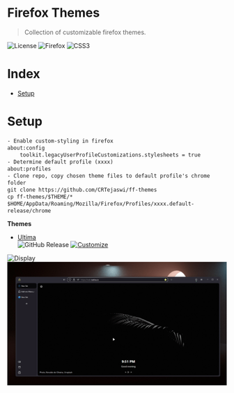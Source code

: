 # Firefox Themes
> Collection of customizable firefox themes.

![License](https://img.shields.io/badge/License-MIT-blue.svg?style=for-the-badge&logoColor=white)
![Firefox](https://img.shields.io/badge/Firefox-FF7139?style=for-the-badge&logo=Firefox-Browser&logoColor=white)
![CSS3](https://img.shields.io/badge/css3-%231572B6.svg?style=for-the-badge&logo=css3&logoColor=white)

# Index
- [Setup](#setup)
</div>


# Setup
```
- Enable custom-styling in firefox
about:config
    toolkit.legacyUserProfileCustomizations.stylesheets = true
- Determine default profile (xxxx)
about:profiles
- Clone repo, copy chosen theme files to default profile's chrome folder
git clone https://github.com/CRTejaswi/ff-themes
cp ff-themes/$THEME/* $HOME/AppData/Roaming/Mozilla/Firefox/Profiles/xxxx.default-release/chrome
```

__Themes__ <br>
- [Ultima](https://github.com/soulhotel/FF-ULTIMA) <br>
 ![GitHub Release](https://img.shields.io/github/v/release/soulhotel/FF-CSS-ULTIMA?style=for-the-badge)
 [![Customize](https://img.shields.io/badge/customize-00FF00.svg?style=for-the-badge&logoColor=white)](https://github.com/soulhotel/FF-ULTIMA/blob/main/Modification.md)

<img src="assets/ultima1.gif" width="855" title="Display">
<img src="assets/ultima2.gif" width="855" title="Multiple Tabs">
